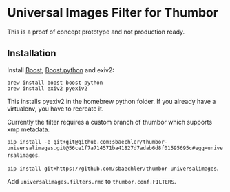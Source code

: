 Universal Images Filter for Thumbor
===================================

This is a proof of concept prototype and not production ready.

Installation
------------

Install [Boost](http://www.boost.org/), 
[Boost.python](http://www.boost.org/libs/python/doc/index.html)
and exiv2:

    brew install boost boost-python    
    brew install exiv2 pyexiv2
    
This installs pyexiv2 in the homebrew python folder. If you already have a virtualenv, you 
have to recreate it.

Currently the filter requires a custom branch of thumbor which supports xmp metadata.

`pip install -e git+git@github.com:sbaechler/thumbor-universalimages.git@56ce1f7a714571ba41827d7adab6d8f01595695c#egg=universalimages`.

`pip install git+https://github.com/sbaechler/thumbor-universalimages`.

Add `universalimages.filters.rmd` to `thumbor.conf.FILTERS`.

